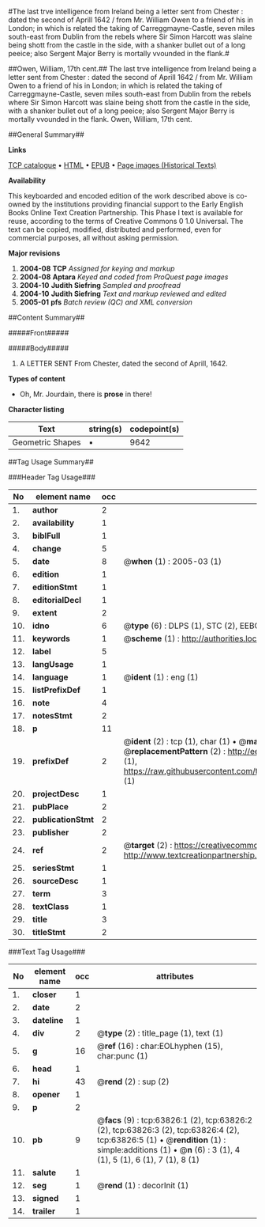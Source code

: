 #The last trve intelligence from Ireland being a letter sent from Chester : dated the second of Aprill 1642 / from Mr. William Owen to a friend of his in London; in which is related the taking of Carreggmayne-Castle, seven miles south-east from Dublin from the rebels where Sir Simon Harcott was slaine being shott from the castle in the side, with a shanker bullet out of a long peeice; also Sergent Major Berry is mortally vvounded in the flank.#

##Owen, William, 17th cent.##
The last trve intelligence from Ireland being a letter sent from Chester : dated the second of Aprill 1642 / from Mr. William Owen to a friend of his in London; in which is related the taking of Carreggmayne-Castle, seven miles south-east from Dublin from the rebels where Sir Simon Harcott was slaine being shott from the castle in the side, with a shanker bullet out of a long peeice; also Sergent Major Berry is mortally vvounded in the flank.
Owen, William, 17th cent.

##General Summary##

**Links**

[TCP catalogue](http://www.ota.ox.ac.uk/tcp/)  • 
[HTML](http://tei.it.ox.ac.uk/tcp/Texts-HTML/free/A53/A53754.html)  • 
[EPUB](http://tei.it.ox.ac.uk/tcp/Texts-EPUB/free/A53/A53754.epub) • 
[Page images (Historical Texts)](https://data.historicaltexts.jisc.ac.uk/view?pubId=eebo-12589185e&pageId=eebo-12589185e-63826-1)

**Availability**

This keyboarded and encoded edition of the
	       work described above is co-owned by the institutions
	       providing financial support to the Early English Books
	       Online Text Creation Partnership. This Phase I text is
	       available for reuse, according to the terms of Creative
	       Commons 0 1.0 Universal. The text can be copied,
	       modified, distributed and performed, even for
	       commercial purposes, all without asking permission.

**Major revisions**

1. __2004-08__ __TCP__ *Assigned for keying and markup*
1. __2004-08__ __Aptara__ *Keyed and coded from ProQuest page images*
1. __2004-10__ __Judith Siefring__ *Sampled and proofread*
1. __2004-10__ __Judith Siefring__ *Text and markup reviewed and edited*
1. __2005-01__ __pfs__ *Batch review (QC) and XML conversion*

##Content Summary##

#####Front#####

#####Body#####

1. A
LETTER SENT
From Chester, dated the second
of Aprill, 1642.

**Types of content**

  * Oh, Mr. Jourdain, there is **prose** in there!

**Character listing**


|Text|string(s)|codepoint(s)|
|---|---|---|
|Geometric Shapes|▪|9642|

##Tag Usage Summary##

###Header Tag Usage###

|No|element name|occ|attributes|
|---|---|---|---|
|1.|__author__|2||
|2.|__availability__|1||
|3.|__biblFull__|1||
|4.|__change__|5||
|5.|__date__|8| @__when__ (1) : 2005-03 (1)|
|6.|__edition__|1||
|7.|__editionStmt__|1||
|8.|__editorialDecl__|1||
|9.|__extent__|2||
|10.|__idno__|6| @__type__ (6) : DLPS (1), STC (2), EEBO-CITATION (1), OCLC (1), VID (1)|
|11.|__keywords__|1| @__scheme__ (1) : http://authorities.loc.gov/ (1)|
|12.|__label__|5||
|13.|__langUsage__|1||
|14.|__language__|1| @__ident__ (1) : eng (1)|
|15.|__listPrefixDef__|1||
|16.|__note__|4||
|17.|__notesStmt__|2||
|18.|__p__|11||
|19.|__prefixDef__|2| @__ident__ (2) : tcp (1), char (1)  •  @__matchPattern__ (2) : ([0-9\-]+):([0-9IVX]+) (1), (.+) (1)  •  @__replacementPattern__ (2) : http://eebo.chadwyck.com/downloadtiff?vid=$1&page=$2 (1), https://raw.githubusercontent.com/textcreationpartnership/Texts/master/tcpchars.xml#$1 (1)|
|20.|__projectDesc__|1||
|21.|__pubPlace__|2||
|22.|__publicationStmt__|2||
|23.|__publisher__|2||
|24.|__ref__|2| @__target__ (2) : https://creativecommons.org/publicdomain/zero/1.0/ (1), http://www.textcreationpartnership.org/docs/. (1)|
|25.|__seriesStmt__|1||
|26.|__sourceDesc__|1||
|27.|__term__|3||
|28.|__textClass__|1||
|29.|__title__|3||
|30.|__titleStmt__|2||


###Text Tag Usage###

|No|element name|occ|attributes|
|---|---|---|---|
|1.|__closer__|1||
|2.|__date__|2||
|3.|__dateline__|1||
|4.|__div__|2| @__type__ (2) : title_page (1), text (1)|
|5.|__g__|16| @__ref__ (16) : char:EOLhyphen (15), char:punc (1)|
|6.|__head__|1||
|7.|__hi__|43| @__rend__ (2) : sup (2)|
|8.|__opener__|1||
|9.|__p__|2||
|10.|__pb__|9| @__facs__ (9) : tcp:63826:1 (2), tcp:63826:2 (2), tcp:63826:3 (2), tcp:63826:4 (2), tcp:63826:5 (1)  •  @__rendition__ (1) : simple:additions (1)  •  @__n__ (6) : 3 (1), 4 (1), 5 (1), 6 (1), 7 (1), 8 (1)|
|11.|__salute__|1||
|12.|__seg__|1| @__rend__ (1) : decorInit (1)|
|13.|__signed__|1||
|14.|__trailer__|1||
